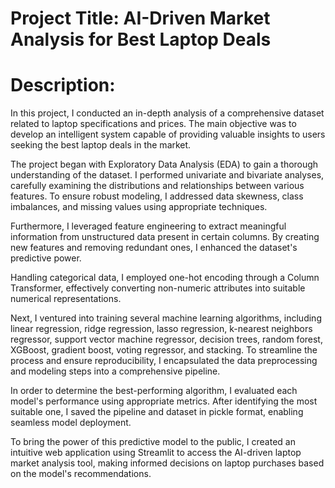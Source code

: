 # Project Title: AI-Driven Market Analysis for Best Laptop Deals

# Description:
In this project, I conducted an in-depth analysis of a comprehensive dataset related to laptop specifications and prices. The main objective was to develop an intelligent system capable of providing valuable insights to users seeking the best laptop deals in the market.

The project began with Exploratory Data Analysis (EDA) to gain a thorough understanding of the dataset. I performed univariate and bivariate analyses, carefully examining the distributions and relationships between various features. To ensure robust modeling, I addressed data skewness, class imbalances, and missing values using appropriate techniques.

Furthermore, I leveraged feature engineering to extract meaningful information from unstructured data present in certain columns. By creating new features and removing redundant ones, I enhanced the dataset's predictive power.

Handling categorical data, I employed one-hot encoding through a Column Transformer, effectively converting non-numeric attributes into suitable numerical representations.

Next, I ventured into training several machine learning algorithms, including linear regression, ridge regression, lasso regression, k-nearest neighbors regressor, support vector machine regressor, decision trees, random forest, XGBoost, gradient boost, voting regressor, and stacking. To streamline the process and ensure reproducibility, I encapsulated the data preprocessing and modeling steps into a comprehensive pipeline.

In order to determine the best-performing algorithm, I evaluated each model's performance using appropriate metrics. After identifying the most suitable one, I saved the pipeline and dataset in pickle format, enabling seamless model deployment.

To bring the power of this predictive model to the public, I created an intuitive web application using Streamlit to access the AI-driven laptop market analysis tool, making informed decisions on laptop purchases based on the model's recommendations.
